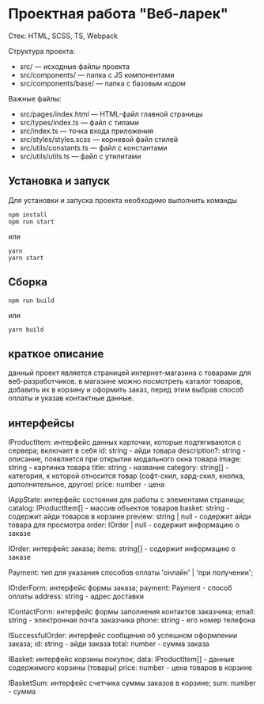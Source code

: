 # Проектная работа "Веб-ларек"

Стек: HTML, SCSS, TS, Webpack

Структура проекта:

- src/ — исходные файлы проекта
- src/components/ — папка с JS компонентами
- src/components/base/ — папка с базовым кодом

Важные файлы:

- src/pages/index.html — HTML-файл главной страницы
- src/types/index.ts — файл с типами
- src/index.ts — точка входа приложения
- src/styles/styles.scss — корневой файл стилей
- src/utils/constants.ts — файл с константами
- src/utils/utils.ts — файл с утилитами

## Установка и запуск

Для установки и запуска проекта необходимо выполнить команды

```
npm install
npm run start
```

или

```
yarn
yarn start
```

## Сборка

```
npm run build
```

или

```
yarn build
```

## краткое описание

данный проект является страницей интернет-магазина с товарами для веб-разработчиков. в магазине можно посмотреть каталог товаров, добавить их в корзину и оформить заказ, перед этим выбрав способ оплаты и указав контактные данные.

## интерфейсы

IProductItem: интерфейс данных карточки, которые подтягиваются с сервера;
включает в себя
id: string - айди товара
description?: string - описание, появляется при открытии модального окна товара
image: string - картинка товара
title: string - название
category: string[] - категория, к которой относится товар (софт-скил, хард-скил, кнопка, дополнительное, другое)
price: number - цена

IAppState: интерфейс состояния для работы с элементами страницы;
catalog: IProductItem[] - массив объектов товаров
basket: string - содержит айди товаров в корзине
preview: string | null - содержит айди товара для просмотра
order: IOrder | null - содержит информацию о заказе

IOrder: интерфейс заказа;
items: string[] - содержит информацию о заказе

Payment: тип для указания способов оплаты 'онлайн' | 'при получении';

IOrderForm: интерфейс формы заказа;
payment: Payment - способ оплаты
address: string - адрес доставки

IContactForm: интерфейс формы заполнения контактов заказчика;
email: string - электронная почта заказчика
phone: string - его номер телефона

ISuccessfulOrder: интерфейс сообщения об успешном оформлении заказа;
id: string - айди заказа
total: number - сумма заказа

IBasket: интерфейс корзины покупок;
data: IProductItem[] - данные содержимого корзины (товары)
price: number - цена товаров в корзине

IBasketSum: интерфейс счетчика суммы заказов в корзине;
sum: number - сумма
